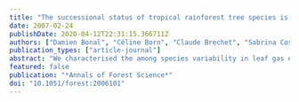 ```yaml
---
title: "The successional status of tropical rainforest tree species is associated with differences in leaf carbon isotope discrimination and functional traits"
date: 2007-02-24
publishDate: 2020-04-12T22:31:15.366711Z
authors: ["Damien Bonal", "Céline Born", "Claude Brechet", "Sabrina Coste", "Eric Marcon", "Jean-Christophe Roggy", "Jean-Marc Guehl"]
publication_types: ["article-journal"]
abstract: "We characterised the among species variability in leaf gas exchange and morphological traits under controlled conditions of seedlings of 22 tropical rainforest canopy species to understand the origin of the variability in leaf carbon isotope discrimination (Delta) among species with different growth and dynamic characteristics (successional gradient). Our results first suggest that these species pursue a consistent strategy in terms of Delta throughout their ontogeny (juveniles grown here versus canopy adult trees from the natural forest). Second, leaf Delta was negatively correlated with WUE and N, and positively correlated with $g_{st}$, but among species differences in Delta were mainly explained by differences in WUE. Finally, species belonging to different successional groups display distinct leaf functional and morphological traits. We confirmed that fast growing early successional species maximise carbon assimilation with high stomatal conductance. In contrast, fast and slow growing late successional species are both characterised by low carbon assimilation values, but by distinct stomatal conductance and leaf morphological features. Along the successional gradient, these differences result in much lower Delta for the intermediate species (i.e. fast growing late successional) as compared to the two other groups."
featured: false
publication: "*Annals of Forest Science*"
doi: "10.1051/forest:2006101"
---
```


<span class="__dimensions_badge_embed__" data-doi="10.1051/forest:2006101"></span><script async src="https://badge.dimensions.ai/badge.js" charset="utf-8"></script>
